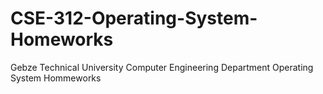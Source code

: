 # CSE-312-Operating-System-Homeworks
Gebze Technical University Computer Engineering Department Operating System Hommeworks
